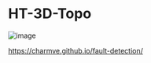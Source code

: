 # HT-3D-Topo

![image](https://user-images.githubusercontent.com/29084184/124580863-22271200-de83-11eb-8fb4-cddb03db37dc.png)

https://charmve.github.io/fault-detection/
